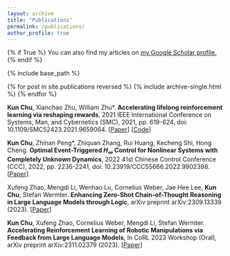 ```yaml
---
layout: archive
title: "Publications"
permalink: /publications/
author_profile: true
---
```


{% if True %}
  You can also find my articles on <u><a href="{{author.googlescholar}}">my Google Scholar profile</a>.</u>
{% endif %}

{% include base_path %}

{% for post in site.publications reversed %}
  {% include archive-single.html %}
{% endfor %}

**Kun Chu**, Xianchao Zhu, William Zhu*. **Accelerating lifelong reinforcement learning via reshaping rewards**, 2021 IEEE International Conference on Systems, Man, and Cybernetics (SMC), 2021, pp. 619-624, doi: 10.1109/SMC52423.2021.9659064. [[Paper](https://ieeexplore.ieee.org/document/9659064)] [[Code](https://github.com/Kchu/LifelongRL)]

**Kun Chu**, Zhinan Peng*, Zhiquan Zhang, Rui Huang, Kecheng Shi, Hong Cheng. **Optimal Event-Triggered $H_{\infty}$ Control for Nonlinear Systems with Completely Unknown Dynamics**, 2022 41st Chinese Control Conference (CCC), 2022, pp. 2236-2241, doi: 10.23919/CCC55666.2022.9902398. [[Paper](https://ieeexplore.ieee.org/abstract/document/9902398)]

Xufeng Zhao, Mengdi Li, Wenhao Lu, Cornelius Weber, Jae Hee Lee, **Kun Chu**, Stefan Wermter. **Enhancing Zero-Shot Chain-of-Thought Reasoning in Large Language Models through Logic**, arXiv preprint arXiv:2309.13339 (2023). [[Paper](https://arxiv.org/abs/2309.13339)]

**Kun Chu**, Xufeng Zhao, Cornelius Weber, Mengdi Li, Stefan Wermter. **Accelerating Reinforcement Learning of Robotic Manipulations via Feedback from Large Language Models**, In CoRL 2023 Workshop (Oral), arXiv preprint arXiv:2311.02379 (2023). [[Paper](https://arxiv.org/abs/2311.02379)]